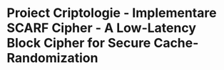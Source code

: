 # Proiect Criptologie - Implementare SCARF Cipher - A Low-Latency Block Cipher for Secure Cache-Randomization
